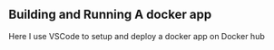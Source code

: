 ## Building and Running A docker app

Here I use VSCode to setup and deploy a docker app on Docker hub
